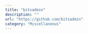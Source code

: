 ```yaml
---
title: "bitsadmin"
description: ""
url: "https://github.com/bitsadmin"
category: "Miscellaneous"
---
```

